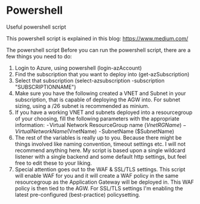 # Powershell
Useful powershell script

This powershell script is explained in this blog: https://www.medium.com/


The powershell script
Before you can run the powershell script, there are a few things you need to do:
1. Login to Azure, using powershell (login-azAccount)
2. Find the subscription that you want to deploy into (get-azSubscription)
3. Select that subscription (select-azsubscription -subscription "SUBSCRIPTIONNAME")
4. Make sure you have the following created a VNET and Subnet in your subscription, that is capable of deploying the AGW into. For subnet sizing, using a /26 subnet is recommended as minium.
5. If you have a working VNET and subnets deployed into a resourcegroup of your choosing, fill the following parameters with the appropriate information:
 - Virtual Network ResourceGroup name ($VnetRGName)
 - Virtual Network Name ($VnetName)
 - SubnetName ($SubnetName)
6. The rest of the variables is really up to you. Because there might be things involved like naming convention, timeout settings etc. I will not recommend anything here. My script is based upon a single wildcard listener with a single backend and some default http settings, but feel free to edit these to your liking.
7. Special attention goes out to the WAF & SSL/TLS settings. This script will enable WAF for you and it will create a WAF policy in the same resourcegroup as the Application Gateway will be deployed in. This WAF policy is then tied to the AGW. For SSL/TLS settings I'm enabling the latest pre-configured (best-practice) policysetting.
